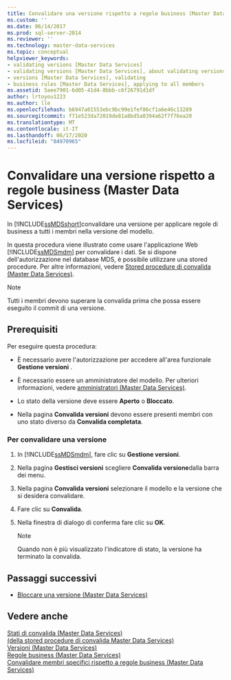 ```yaml
---
title: Convalidare una versione rispetto a regole business (Master Data Services) | Microsoft Docs
ms.custom: ''
ms.date: 06/14/2017
ms.prod: sql-server-2014
ms.reviewer: ''
ms.technology: master-data-services
ms.topic: conceptual
helpviewer_keywords:
- validating versions [Master Data Services]
- validating versions [Master Data Services], about validating versions
- versions [Master Data Services], validating
- business rules [Master Data Services], applying to all members
ms.assetid: 5aee7901-6d05-41d4-8bbb-c6f26791d1df
author: lrtoyou1223
ms.author: lle
ms.openlocfilehash: b6947a01553ebc9bc99e1fef86cf1a6e46c13289
ms.sourcegitcommit: f71e523da72019de81a8bd5a0394a62f7f76ea20
ms.translationtype: MT
ms.contentlocale: it-IT
ms.lasthandoff: 06/17/2020
ms.locfileid: "84970965"
---
```

# <a name="validate-a-version-against-business-rules-master-data-services"></a>Convalidare una versione rispetto a regole business (Master Data Services)
  In [!INCLUDE[ssMDSshort](../includes/ssmdsshort-md.md)]convalidare una versione per applicare regole di business a tutti i membri nella versione del modello.  
  
 In questa procedura viene illustrato come usare l'applicazione Web [!INCLUDE[ssMDSmdm](../includes/ssmdsmdm-md.md)] per convalidare i dati. Se si dispone dell'autorizzazione nel database MDS, è possibile utilizzare una stored procedure. Per altre informazioni, vedere [Stored procedure di convalida &#40;Master Data Services&#41;](validation-stored-procedure-master-data-services.md).  
  
> [!NOTE]  
>  Tutti i membri devono superare la convalida prima che possa essere eseguito il commit di una versione.  
  
## <a name="prerequisites"></a>Prerequisiti  
 Per eseguire questa procedura:  
  
-   È necessario avere l'autorizzazione per accedere all'area funzionale **Gestione versioni** .  
  
-   È necessario essere un amministratore del modello. Per ulteriori informazioni, vedere [amministratori &#40;Master Data Services&#41;](../../2014/master-data-services/administrators-master-data-services.md).  
  
-   Lo stato della versione deve essere **Aperto** o **Bloccato**.  
  
-   Nella pagina **Convalida versioni** devono essere presenti membri con uno stato diverso da **Convalida completata**.  
  
### <a name="to-validate-a-version"></a>Per convalidare una versione  
  
1.  In [!INCLUDE[ssMDSmdm](../includes/ssmdsmdm-md.md)], fare clic su **Gestione versioni**.  
  
2.  Nella pagina **Gestisci versioni** scegliere **Convalida versione**dalla barra dei menu.  
  
3.  Nella pagina **Convalida versioni** selezionare il modello e la versione che si desidera convalidare.  
  
4.  Fare clic su **Convalida**.  
  
5.  Nella finestra di dialogo di conferma fare clic su **OK**.  
  
    > [!NOTE]  
    >  Quando non è più visualizzato l'indicatore di stato, la versione ha terminato la convalida.  
  
## <a name="next-steps"></a>Passaggi successivi  
  
-   [Bloccare una versione &#40;Master Data Services&#41;](../../2014/master-data-services/lock-a-version-master-data-services.md)  
  
## <a name="see-also"></a>Vedere anche  
 [Stati di convalida &#40;Master Data Services&#41;](../../2014/master-data-services/validation-statuses-master-data-services.md)   
 [&#40;della stored procedure di convalida Master Data Services&#41;](validation-stored-procedure-master-data-services.md)   
 [Versioni &#40;Master Data Services&#41;](../../2014/master-data-services/versions-master-data-services.md)   
 [Regole business &#40;Master Data Services&#41;](../../2014/master-data-services/business-rules-master-data-services.md)   
 [Convalidare membri specifici rispetto a regole business &#40;Master Data Services&#41;](../../2014/master-data-services/validate-specific-members-against-business-rules-master-data-services.md)  
  
  
